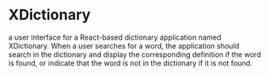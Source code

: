 # XDictionary
a user interface for a React-based dictionary application named XDictionary. When a user searches for a word, the application should search in the dictionary and display the corresponding definition if the word is found, or indicate that the word is not in the dictionary if it is not found.
